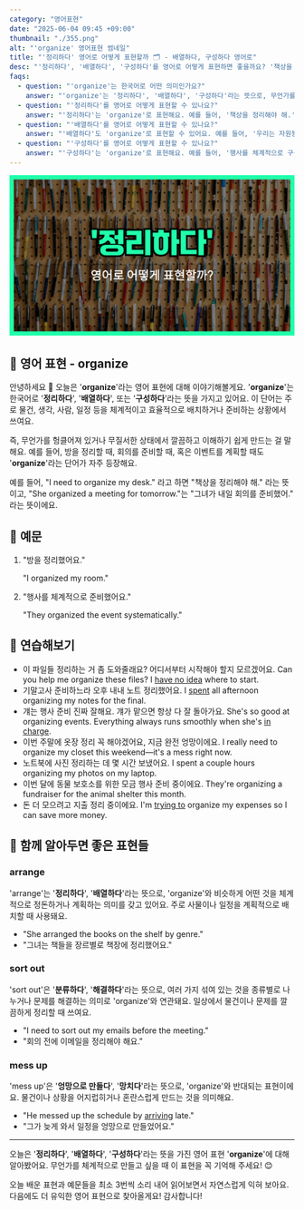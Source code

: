 ```yaml
---
category: "영어표현"
date: "2025-06-04 09:45 +09:00"
thumbnail: "./355.png"
alt: "'organize' 영어표현 썸네일"
title: "'정리하다' 영어로 어떻게 표현할까 🗂️ - 배열하다, 구성하다 영어로"
desc: "'정리하다', '배열하다', '구성하다'를 영어로 어떻게 표현하면 좋을까요? '책상을 정리해야 해.', '회의를 준비했어.', '행사를 체계적으로 준비했어요.' 등을 영어로 표현하는 법을 배워봅시다. 다양한 예문을 통해서 연습하고 본인의 표현으로 만들어 보세요."
faqs:
  - question: "'organize'는 한국어로 어떤 의미인가요?"
    answer: "'organize'는 '정리하다', '배열하다', '구성하다'라는 뜻으로, 무언가를 체계적이고 효율적으로 배치하거나 준비하는 상황에서 사용해요."
  - question: "'정리하다'를 영어로 어떻게 표현할 수 있나요?"
    answer: "'정리하다'는 'organize'로 표현해요. 예를 들어, '책상을 정리해야 해.'는 'I need to organize my desk.'라고 말할 수 있어요."
  - question: "'배열하다'를 영어로 어떻게 표현할 수 있나요?"
    answer: "'배열하다'도 'organize'로 표현할 수 있어요. 예를 들어, '우리는 자원봉사자들을 잘 조직해야 해요.'는 'We need to organize the volunteers well.'라고 해요."
  - question: "'구성하다'를 영어로 어떻게 표현할 수 있나요?"
    answer: "'구성하다'는 'organize'로 표현해요. 예를 들어, '행사를 체계적으로 구성했어요.'는 'They organized the event systematically.'라고 말해요."
---
```


!['organize' 영어표현 썸네일](./355.png)

## 🌟 영어 표현 - organize

안녕하세요 👋 오늘은 '**organize**'라는 영어 표현에 대해 이야기해볼게요. '**organize**'는 한국어로 '**정리하다**', '**배열하다**', 또는 '**구성하다**'라는 뜻을 가지고 있어요. 이 단어는 주로 물건, 생각, 사람, 일정 등을 체계적이고 효율적으로 배치하거나 준비하는 상황에서 쓰여요.

즉, 무언가를 헝클어져 있거나 무질서한 상태에서 깔끔하고 이해하기 쉽게 만드는 걸 말해요. 예를 들어, 방을 정리할 때, 회의를 준비할 때, 혹은 이벤트를 계획할 때도 '**organize**'라는 단어가 자주 등장해요.

예를 들어, "I need to organize my desk." 라고 하면 "책상을 정리해야 해." 라는 뜻이고, "She organized a meeting for tomorrow."는 "그녀가 내일 회의를 준비했어." 라는 뜻이에요.

## 📖 예문

1. "방을 정리했어요."

   "I organized my room."

2. "행사를 체계적으로 준비했어요."

   "They organized the event systematically."

## 💬 연습해보기

<ul data-interactive-list>
  <li data-interactive-item>
    <span data-toggler>이 파일들 정리하는 거 좀 도와줄래요? 어디서부터 시작해야 할지 모르겠어요.</span>
    <span data-answer>Can you help me organize these files? I <a href="/blog/in-english/187.have-no-idea/">have no idea</a> where to start.</span>
  </li>
  <li data-interactive-item>
    <span data-toggler>기말고사 준비하느라 오후 내내 노트 정리했어요.</span>
    <span data-answer>I <a href="/blog/in-english/258.spend/">spent</a> all afternoon organizing my notes for the final.</span>
  </li>
  <li data-interactive-item>
    <span data-toggler>걔는 행사 준비 진짜 잘해요. 걔가 맡으면 항상 다 잘 돌아가요.</span>
    <span data-answer>She's so good at organizing events. Everything always runs smoothly when she's <a href="/blog/in-english/044.in-charge/">in charge</a>.</span>
  </li>
  <li data-interactive-item>
    <span data-toggler>이번 주말에 옷장 정리 꼭 해야겠어요, 지금 완전 엉망이에요.</span>
    <span data-answer>I really need to organize my closet this weekend—it's a mess right now.</span>
  </li>
  <li data-interactive-item>
    <span data-toggler>노트북에 사진 정리하는 데 몇 시간 보냈어요.</span>
    <span data-answer>I spent a couple hours organizing my photos on my laptop.</span>
  </li>
  <li data-interactive-item>
    <span data-toggler>이번 달에 동물 보호소를 위한 모금 행사 준비 중이에요.</span>
    <span data-answer>They're organizing a fundraiser for the animal shelter this month.</span>
  </li>
  <li data-interactive-item>
    <span data-toggler>돈 더 모으려고 지출 정리 중이에요.</span>
    <span data-answer>I'm <a href="/blog/in-english/117.try-to/">trying to</a> organize my expenses so I can save more money.</span>
  </li>
</ul>

## 🤝 함께 알아두면 좋은 표현들

### arrange

'arrange'는 '**정리하다**', '**배열하다**'라는 뜻으로, 'organize'와 비슷하게 어떤 것을 체계적으로 정돈하거나 계획하는 의미를 갖고 있어요. 주로 사물이나 일정을 계획적으로 배치할 때 사용돼요.

- "She arranged the books on the shelf by genre."
- "그녀는 책들을 장르별로 책장에 정리했어요."

### sort out

'sort out'은 '**분류하다**', '**해결하다**'라는 뜻으로, 여러 가지 섞여 있는 것을 종류별로 나누거나 문제를 해결하는 의미로 'organize'와 연관돼요. 일상에서 물건이나 문제를 깔끔하게 정리할 때 쓰여요.

- "I need to sort out my emails before the meeting."
- "회의 전에 이메일을 정리해야 해요."

### mess up

'mess up'은 '**엉망으로 만들다**', '**망치다**'라는 뜻으로, 'organize'와 반대되는 표현이에요. 물건이나 상황을 어지럽히거나 혼란스럽게 만드는 것을 의미해요.

- "He messed up the schedule by [arriving](/blog/in-english/403.arrive/) late."
- "그가 늦게 와서 일정을 엉망으로 만들었어요."

---

오늘은 '**정리하다**', '**배열하다**', '**구성하다**'라는 뜻을 가진 영어 표현 '**organize**'에 대해 알아봤어요. 무언가를 체계적으로 만들고 싶을 때 이 표현을 꼭 기억해 주세요! 😊

오늘 배운 표현과 예문들을 최소 3번씩 소리 내어 읽어보면서 자연스럽게 익혀 보아요. 다음에도 더 유익한 영어 표현으로 찾아올게요! 감사합니다!
